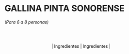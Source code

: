 # GALLINA PINTA SONORENSE
###### (Para 6 a 8 personas)
<br>

<div align ="center">

| Ingredientes | Ingredientes |

</div>
